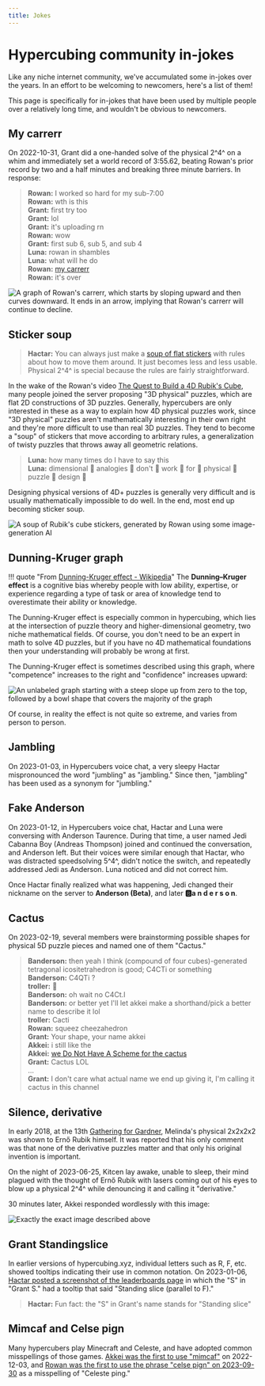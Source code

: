 ```yaml
---
title: Jokes
---
```


# Hypercubing community in-jokes

Like any niche internet community, we've accumulated some in-jokes over the years. In an effort to be welcoming to newcomers, here's a list of them!

This page is specifically for in-jokes that have been used by multiple people over a relatively long time, and wouldn't be obvious to newcomers.

## My carrerr

On 2022-10-31, Grant did a one-handed solve of the physical 2^4^ on a whim and immediately set a world record of 3:55.62, beating Rowan's prior record by two and a half minutes and breaking three minute barriers. In response:

> **Rowan:** I worked so hard for my sub-7:00  
> **Rowan:** wth is this  
> **Grant:** first try too  
> **Grant:** lol  
> **Grant:** it's uploading rn  
> **Rowan:** wow  
> **Grant:** first sub 6, sub 5, and sub 4  
> **Luna:** rowan in shambles  
> **Luna:** what will he do  
> **Rowan:** [my carrerr](https://discord.com/channels/852389089268858922/903095477568938035/1036792343644344382)  
> **Rowan:** it's over

![A graph of Rowan's carrerr, which starts by sloping upward and then curves downward. It ends in an arrow, implying that Rowan's carrerr will continue to decline.](/assets/images/carrerr.webp)

## Sticker soup

> **Hactar:** You can always just make a [soup of flat stickers](https://discord.com/channels/852389089268858922/903095477568938035/1037851650578194474) with rules about how to move them around. It just becomes less and less usable. Physical 2^4^ is special because the rules are fairly straightforward.

In the wake of the Rowan's video [The Quest to Build a 4D Rubik's Cube](https://www.youtube.com/watch?v=QTc-rG-nunA), many people joined the server proposing "3D physical" puzzles, which are flat 2D constructions of 3D puzzles. Generally, hypercubers are only interested in these as a way to explain how 4D physical puzzles work, since "3D physical" puzzles aren't mathematically interesting in their own right and they're more difficult to use than real 3D puzzles. They tend to become a "soup" of stickers that move according to arbitrary rules, a generalization of twisty puzzles that throws away all geometric relations.

> **Luna:** how many times do I have to say this  
> **Luna:** dimensional 👏 analogies 👏 don't 👏 work 👏 for 👏 physical 👏 puzzle 👏 design 👏

Designing physical versions of 4D+ puzzles is generally very difficult and is usually mathematically impossible to do well. In the end, most end up becoming sticker soup.

![A soup of Rubik's cube stickers, generated by Rowan using some image-generation AI](/assets/images/sticker_soup.webp)

## Dunning-Kruger graph

!!! quote "From [Dunning-Kruger effect - Wikipedia](https://en.wikipedia.org/wiki/Dunning%E2%80%93Kruger_effect)"
    The **Dunning–Kruger effect** is a cognitive bias whereby people with low ability, expertise, or experience regarding a type of task or area of knowledge tend to overestimate their ability or knowledge.

The Dunning-Kruger effect is especially common in hypercubing, which lies at the intersection of puzzle theory and higher-dimensional geometry, two niche mathematical fields. Of course, you don't need to be an expert in math to solve 4D puzzles, but if you have no 4D mathematical foundations then your understanding will probably be wrong at first.

The Dunning-Kruger effect is sometimes described using this graph, where "competence" increases to the right and "confidence" increases upward:

![An unlabeled graph starting with a steep slope up from zero to the top, followed by a bowl shape that covers the majority of the graph](/assets/images/dunning-kruger.webp)

Of course, in reality the effect is not quite so extreme, and varies from person to person.

## Jambling

On 2023-01-03, in Hypercubers voice chat, a very sleepy Hactar mispronounced the word "jumbling" as "jambling." Since then, "jambling" has been used as a synonym for "jumbling."

## Fake Anderson

On 2023-01-12, in Hypercubers voice chat, Hactar and Luna were conversing with Anderson Taurence. During that time, a user named Jedi Cabanna Boy (Andreas Thompson) joined and continued the conversation, and Anderson left. But their voices were similar enough that Hactar, who was distracted speedsolving 5^4^, didn't notice the switch, and repeatedly addressed Jedi as Anderson. Luna noticed and did not correct him.

Once Hactar finally realized what was happening, Jedi changed their nickname on the server to **Anderson (Beta)**, and later **🅱a n d e r s o n**.

## Cactus

On 2023-02-19, several members were brainstorming possible shapes for physical 5D puzzle pieces and named one of them "Cactus."

> **Banderson:** then yeah I think (compound of four cubes)-generated tetragonal icositetrahedron is good; C4CTi or something  
> **Banderson:** C4QTi ?  
> **troller:** 🌵  
> **Banderson:** oh wait no C4Ct.I  
> **Banderson:** or better yet I'll let akkei make a shorthand/pick a better name to describe it lol  
> **troller:** Cacti  
> **Rowan:** squeez cheezahedron  
> **Grant:** Your shape, your name akkei  
> **Akkei:** i still like the  
> **Akkei:** [we Do Not Have A Scheme for the cactus](https://discord.com/channels/852389089268858922/903095477568938035/1076983534528499753)  
> **Grant:** Cactus LOL  
> ...  
> **Grant:** I don't care what actual name we end up giving it, I'm calling it cactus in this channel

## Silence, derivative

In early 2018, at the 13th [Gathering for Gardner](https://www.gathering4gardner.org/), Melinda's physical 2x2x2x2 was shown to Ernő Rubik himself. It was reported that his only comment was that none of the derivative puzzles matter and that only his original invention is important.

On the night of 2023-06-25, Kitcen lay awake, unable to sleep, their mind plagued with the thought of Ernő Rubik with lasers coming out of his eyes to blow up a physical 2^4^ while denouncing it and calling it "derivative."

30 minutes later, Akkei responded wordlessly with this image:

![Exactly the exact image described above](/assets/images/silence_derivative.jpg)

## Grant Standingslice

In earlier versions of hypercubing.xyz, individual letters such as R, F, etc. showed tooltips indicating their use in common notation. On 2023-01-06, [Hactar posted a screenshot of the leaderboards page](https://discord.com/channels/852389089268858922/1060662671856373830/1060787711264428072) in which the "S" in "Grant S." had a tooltip that said "Standing slice (parallel to F)."

> **Hactar:** Fun fact: the "S" in Grant's name stands for "Standing slice"

## Mimcaf and Celse pign

Many hypercubers play Minecraft and Celeste, and have adopted common misspellings of those games. [Akkei was the first to use "mimcaf"](https://discord.com/channels/852389089268858922/852389089872576525/1048776457444397136) on 2022-12-03, and [Rowan was the first to use the phrase "celse pign" on 2023-09-30](https://discord.com/channels/852389089268858922/861019555210723348/1157842745398923324) as a misspelling of "Celeste ping."
